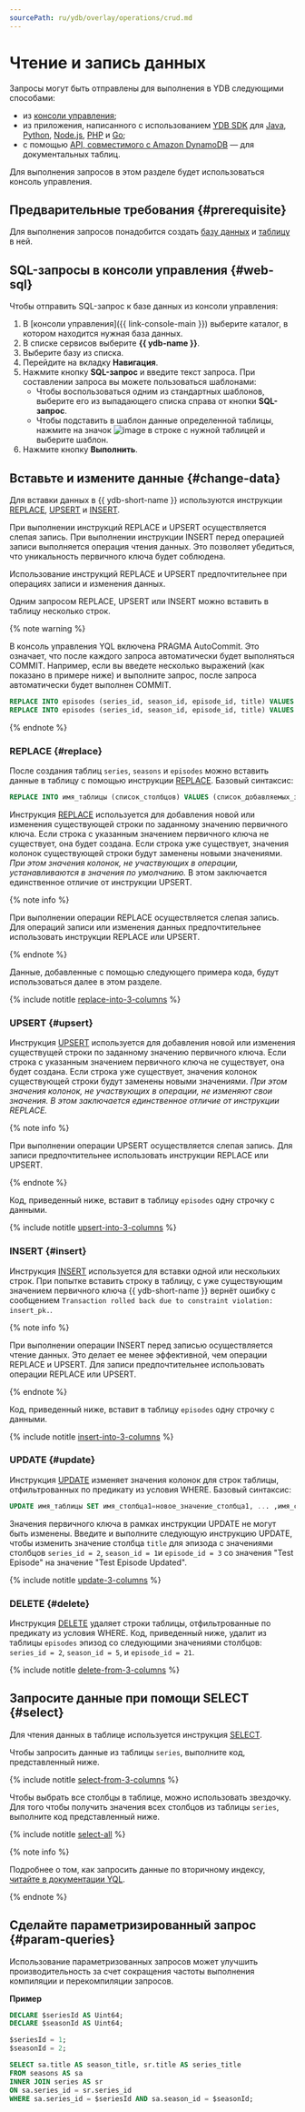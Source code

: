 ```yaml
---
sourcePath: ru/ydb/overlay/operations/crud.md
---
```

# Чтение и запись данных

Запросы могут быть отправлены для выполнения в YDB следующими способами:

* из [консоли управления](#web-sql);
* из приложения, написанного с использованием [YDB SDK](../reference/ydb-sdk/index.md) для [Java](https://github.com/yandex-cloud/ydb-java-sdk), [Python](https://github.com/yandex-cloud/ydb-python-sdk), [Node.js](https://github.com/yandex-cloud/ydb-nodejs-sdk), [PHP](https://github.com/yandex-cloud/ydb-php-sdk) и [Go](https://github.com/yandex-cloud/ydb-go-sdk);
* с помощью [API, совместимого с Amazon DynamoDB](../docapi/api-ref/index.md) — для документальных таблиц.

Для выполнения запросов в этом разделе будет использоваться консоль управления.

## Предварительные требования {#prerequisite}

Для выполнения запросов понадобится создать [базу данных](../db/cloud_console/create_manage_database.md) и [таблицу](../db/cloud_console/schema.md) в ней.

## SQL-запросы в консоли управления {#web-sql}

Чтобы отправить SQL-запрос к базе данных из консоли управления:

1. В [консоли управления]({{ link-console-main }}) выберите каталог, в котором находится нужная база данных.
1. В списке сервисов выберите **{{ ydb-name }}**.
1. Выберите базу из списка.
1. Перейдите на вкладку **Навигация**.
1. Нажмите кнопку **SQL-запрос** и введите текст запроса. При составлении запроса вы можете пользоваться шаблонами:
   * Чтобы воспользоваться одним из стандартных шаблонов, выберите его из выпадающего списка справа от кнопки **SQL-запрос**.
   * Чтобы подставить в шаблон данные определенной таблицы, нажмите на значок ![image](../../_assets/horizontal-ellipsis.svg) в строке с нужной таблицей и выберите шаблон.
1. Нажмите кнопку **Выполнить**. 

## Вставьте и измените данные {#change-data}

Для вставки данных в {{ ydb-short-name }} используются инструкции [REPLACE](../yql/reference/syntax/replace_into.md), [UPSERT](../yql/reference/syntax/upsert_into.md) и [INSERT](../yql/reference/syntax/insert_into.md).

При выполнении инструкций REPLACE и UPSERT осуществляется слепая запись. При выполнении инструкции INSERT перед операцией записи выполняется операция чтения данных. Это позволяет убедиться, что уникальность первичного ключа будет соблюдена.

Использование инструкций REPLACE и UPSERT предпочтительнее при операциях записи и изменения данных.

Одним запросом REPLACE, UPSERT или INSERT можно вставить в таблицу несколько строк.

{% note warning %}

В консоль управления YQL включена PRAGMA AutoCommit. Это означает, что после каждого запроса автоматически будет выполняться COMMIT. Например, если вы введете несколько выражений (как показано в примере ниже) и выполните запрос, после запроса автоматически будет выполнен СOMMIT.

```sql
REPLACE INTO episodes (series_id, season_id, episode_id, title) VALUES (1, 1, 1, "Yesterday's Jam");
REPLACE INTO episodes (series_id, season_id, episode_id, title) VALUES (1, 1, 2, "Calamity Jen");
```

{% endnote %}

### REPLACE {#replace}

После создания таблиц ```series```, ```seasons``` и ```episodes``` можно вставить данные в таблицу с помощью инструкции [REPLACE](../yql/reference/syntax/replace_into.md). Базовый синтаксис:

```sql
REPLACE INTO имя_таблицы (список_столбцов) VALUES (список_добавляемых_значений);
```

Инструкция [REPLACE](../yql/reference/syntax/replace_into.md) используется для добавления новой или изменения существующей строки по заданному значению первичного ключа. Если строка с указанным значением первичного ключа не существует, она будет создана. Если строка уже существует, значения колонок существующей строки будут заменены новыми значениями. *При этом значения колонок, не участвующих в операции, устанавливаются в значения по умолчанию.* В этом заключается единственное отличие от инструкции UPSERT.

{% note info %}

При выполнении операции REPLACE осуществляется слепая запись. Для операций записи или изменения данных предпочтительнее использовать инструкции REPLACE или UPSERT.

{% endnote %}

Данные, добавленные с помощью следующего примера кода, будут использоваться далее в этом разделе.

{% include notitle [replace-into-3-columns](../_includes/queries/replace-into-3-columns.md) %}

### UPSERT {#upsert}

Инструкция [UPSERT](../yql/reference/syntax/upsert_into.md) используется для добавления новой или изменения существущей строки по заданному значению первичного ключа. Если строка с указанным значением первичного ключа не существует, она будет создана. Если строка уже существует, значения колонок существующей строки будут заменены новыми значениями. *При этом значения колонок, не участвующих в операции, не изменяют свои значения. В этом заключается единственное отличие от инструкции REPLACE.*

{% note info %}

При выполнении операции UPSERT осуществляется слепая запись. Для записи предпочтительнее использовать инструкции REPLACE или UPSERT.

{% endnote %}

Код, приведенный ниже, вставит в таблицу ```episodes``` одну строчку с данными.

{% include notitle [upsert-into-3-columns](../_includes/queries/upsert-into-3-columns.md) %}

### INSERT {#insert}

Инструкция [INSERT](../yql/reference/syntax/insert_into.md) используется для вставки одной или нескольких строк. При попытке вставить строку в таблицу, с уже существующим значением первичного ключа {{ ydb-short-name }} вернёт ошибку с сообщением ```Transaction rolled back due to constraint violation: insert_pk.```.

{% note info %}

При выполнении операции INSERT перед записью осуществляется чтение данных. Это делает ее менее эффективной, чем операции REPLACE и UPSERT. Для записи предпочтительнее использовать операции REPLACE или UPSERT.

{% endnote %}

Код, приведенный ниже, вставит в таблицу ```episodes``` одну строчку с данными.

{% include notitle [insert-into-3-columns](../_includes/queries/insert-into-3-columns.md) %}

### UPDATE {#update}

Инструкция [UPDATE](../yql/reference/syntax/update.md) изменяет значения колонок для строк таблицы, отфильтрованных по предикату из условия WHERE. Базовый синтаксис:

```sql
UPDATE имя_таблицы SET имя_столбца1=новое_значение_столбца1, ... ,имя_столбцаN=новое_значение_столбцаN WHERE условия_для_фильтра_строк;
```

Значения первичного ключа в рамках инструкции UPDATE не могут быть изменены. Введите и выполните следующую инструкцию UPDATE, чтобы изменить значение столбца ```title``` для эпизода с значениями столбцов ```series_id = 2```, ```season_id = 1```и ```episode_id = 3``` со значения "Test Episode" на значение "Test Episode Updated".

{% include notitle [update-3-columns](../_includes/queries/update-3-columns.md) %}

### DELETE {#delete}

Инструкция [DELETE](../yql/reference/syntax/delete.md) удаляет строки таблицы, отфильтрованные по предикату из условия WHERE. Код, приведенный ниже, удалит из таблицы ```episodes``` эпизод со следующими значениями столбцов: ```series_id = 2```, ```season_id = 5```, и ```episode_id = 21```.

{% include notitle [delete-from-3-columns](../_includes/queries/delete-from-3-columns.md) %}

## Запросите данные при помощи SELECT {#select}

Для чтения данных в таблице используется инструкция [SELECT](../yql/reference/syntax/select.md).

Чтобы запросить данные из таблицы ```series```, выполните код, представленный ниже.

{% include notitle [select-from-3-columns](../_includes/queries/select-from-3-columns.md) %}

Чтобы выбрать все столбцы в таблице, можно использовать звездочку. Для того чтобы получить значения всех столбцов из таблицы ```series```,
выполните код представленный ниже.

{% include notitle [select-all](../_includes/queries/select-all.md) %}

{% note info %}

Подробнее о том, как запросить данные по вторичному индексу, [читайте в документации YQL](../yql/reference/syntax/select.md#secondary_index).

{% endnote %}

## Сделайте параметризированный запрос {#param-queries}

Использование параметризованных запросов может улучшить производительность за счет сокращения частоты выполнения компиляции и перекомпиляции запросов.

**Пример**

```sql
DECLARE $seriesId AS Uint64;
DECLARE $seasonId AS Uint64;

$seriesId = 1;
$seasonId = 2;

SELECT sa.title AS season_title, sr.title AS series_title
FROM seasons AS sa
INNER JOIN series AS sr
ON sa.series_id = sr.series_id
WHERE sa.series_id = $seriesId AND sa.season_id = $seasonId;
```
